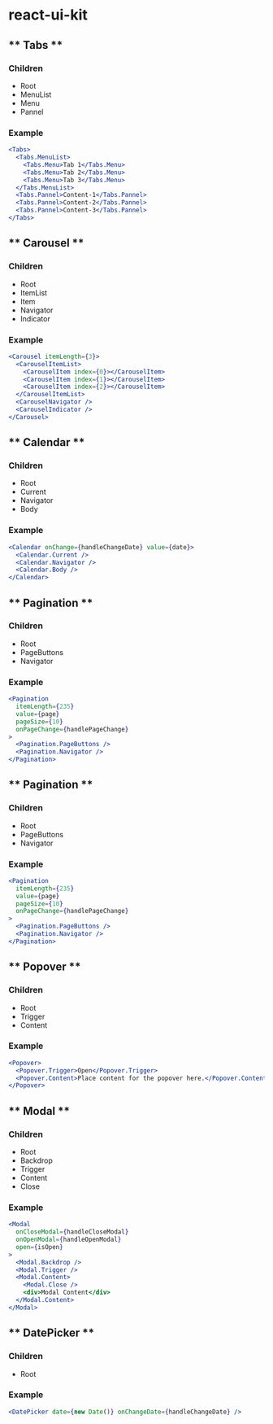 # react-ui-kit

## ** Tabs **

### **Children**

- Root
- MenuList
- Menu
- Pannel

### Example

```jsx
<Tabs>
  <Tabs.MenuList>
    <Tabs.Menu>Tab 1</Tabs.Menu>
    <Tabs.Menu>Tab 2</Tabs.Menu>
    <Tabs.Menu>Tab 3</Tabs.Menu>
  </Tabs.MenuList>
  <Tabs.Pannel>Content-1</Tabs.Pannel>
  <Tabs.Pannel>Content-2</Tabs.Pannel>
  <Tabs.Pannel>Content-3</Tabs.Pannel>
</Tabs>
```

## ** Carousel **

### **Children**

- Root
- ItemList
- Item
- Navigator
- Indicator

### Example

```jsx
<Carousel itemLength={3}>
  <CarouselItemList>
    <CarouselItem index={0}></CarouselItem>
    <CarouselItem index={1}></CarouselItem>
    <CarouselItem index={2}></CarouselItem>
  </CarouselItemList>
  <CarouselNavigator />
  <CarouselIndicator />
</Carousel>
```

## ** Calendar **

### **Children**

- Root
- Current
- Navigator
- Body

### Example

```jsx
<Calendar onChange={handleChangeDate} value={date}>
  <Calendar.Current />
  <Calendar.Navigator />
  <Calendar.Body />
</Calendar>
```

## ** Pagination **

### **Children**

- Root
- PageButtons
- Navigator

### Example

```jsx
<Pagination
  itemLength={235}
  value={page}
  pageSize={10}
  onPageChange={handlePageChange}
>
  <Pagination.PageButtons />
  <Pagination.Navigator />
</Pagination>
```

## ** Pagination **

### **Children**

- Root
- PageButtons
- Navigator

### Example

```jsx
<Pagination
  itemLength={235}
  value={page}
  pageSize={10}
  onPageChange={handlePageChange}
>
  <Pagination.PageButtons />
  <Pagination.Navigator />
</Pagination>
```

## ** Popover **

### **Children**

- Root
- Trigger
- Content

### Example

```jsx
<Popover>
  <Popover.Trigger>Open</Popover.Trigger>
  <Popover.Content>Place content for the popover here.</Popover.Content>
</Popover>
```

## ** Modal **

### **Children**

- Root
- Backdrop
- Trigger
- Content
- Close

### Example

```jsx
<Modal
  onCloseModal={handleCloseModal}
  onOpenModal={handleOpenModal}
  open={isOpen}
>
  <Modal.Backdrop />
  <Modal.Trigger />
  <Modal.Content>
    <Modal.Close />
    <div>Modal Content</div>
  </Modal.Content>
</Modal>
```

## ** DatePicker **

### **Children**

- Root

### Example

```jsx
<DatePicker date={new Date()} onChangeDate={handleChangeDate} />
```
